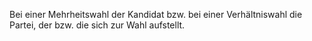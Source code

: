 Bei einer Mehrheitswahl der Kandidat bzw. bei einer Verhältniswahl die Partei, der bzw. die sich zur Wahl aufstellt.
